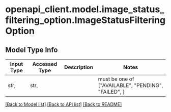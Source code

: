 # openapi_client.model.image_status_filtering_option.ImageStatusFilteringOption

## Model Type Info
Input Type | Accessed Type | Description | Notes
------------ | ------------- | ------------- | -------------
str,  | str,  |  | must be one of ["AVAILABLE", "PENDING", "FAILED", ] 

[[Back to Model list]](../../README.md#documentation-for-models) [[Back to API list]](../../README.md#documentation-for-api-endpoints) [[Back to README]](../../README.md)

